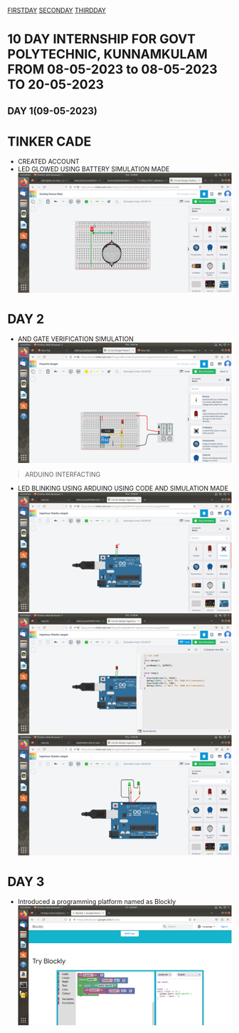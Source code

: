 [FIRSTDAY](https://github.com/jebinjosep/bad/blob/main/Screenshot%20from%202023-05-09%2012-08-54.png)
[SECONDAY](https://github.com/jebinjosep/bad/blob/main/bad)
[THIRDDAY](https://www.tinkercad.com/things/2sYzoTlYzfy-led-blink/editel)

# 10 DAY INTERNSHIP FOR GOVT POLYTECHNIC, KUNNAMKULAM FROM 08-05-2023 to 08-05-2023 TO 20-05-2023
 
 
## DAY 1(09-05-2023)
# TINKER CADE
- CREATED ACCOUNT
- LED GLOWED USING BATTERY SIMULATION MADE
![alt bad](https://github.com/jebinjosep/bad/blob/main/Screenshot%20from%202023-05-09%2012-08-54.png)
# DAY 2
- AND GATE VERIFICATION SIMULATION
![alt hii](https://github.com/jebinjosep/bad/blob/main/Screenshot%20from%202023-05-11%2010-47-47.png)
> ARDUINO INTERFACTING
- LED BLINKING USING ARDUINO USING CODE AND SIMULATION MADE
![alt smm](https://github.com/jebinjosep/bad/blob/main/Screenshot%20from%202023-05-11%2013-58-43.png)
![alt hii](https://github.com/jebinjosep/bad/blob/main/Screenshot%20from%202023-05-11%2013-58-53.png)
![alt yy](https://github.com/jebinjosep/bad/blob/main/Screenshot%20from%202023-05-11%2013-56-15.png)
# DAY 3

- Introduced a programming platform named as Blockly
![blockly](https://github.com/jebinjosep/bad/blob/main/Screenshot%20from%202023-05-12%2010-34-11.png)
